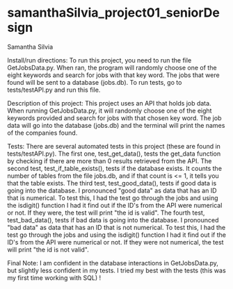 # samanthaSilvia_project01_seniorDesign

Samantha Silvia

Install/run directions:
  To run this project, you need to run the file GetJobsData.py.
  When ran, the program will randomly choose one of the eight keywords and search for jobs with that key word.
  The jobs that were found will be sent to a database (jobs.db).
  To run tests, go to tests/testAPI.py and run this file.
  
Description of this project:
  This project uses an API that holds job data.
  When running GetJobsData.py, it will randomly choose one of the eight keywords provided and search for jobs with that chosen key word.
  The job data will go into the database (jobs.db) and the terminal will print the names of the companies found.

Tests:
  There are several automated tests in this project (these are found in tests/testAPI.py).
  The first one, test_get_data(), tests the get_data function by checking if there are more than 0 results retrieved from the API.
  The second test, test_if_table_exists(), tests if the database exists. It counts the number of tables from the file jobs.db, and if that count is  <= 1, it tells you that the table exists.
  The third test, test_good_data(), tests if good data is going into the database. I pronounced "good data" as data that has an ID that is numerical. To test this, I had the test go through the jobs and using the isdigit() function I had it find out if the ID's from the API were numerical or not. If they were, the test will print "the id is valid".
  The fourth test, test_bad_data(), tests if bad data is going into the database. I pronounced "bad data" as data that has an ID that is not numerical. To test this, I had the test go through the jobs and using the isdigit() function I had it find out if the ID's from the API were numerical or not. If they were not numerical, the test will print "the id is not valid".

Final Note:
   I am confident in the database interactions in GetJobsData.py, but slightly less confident in my tests. 
   I tried my best with the tests (this was my first time working with SQL) !

